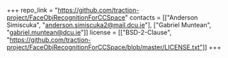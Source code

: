 +++
repo_link = "https://github.com/traction-project/FaceObjRecognitionForCCSpace"
contacts = [["Anderson Simiscuka", "anderson.simiscuka2@mail.dcu.ie"], ["Gabriel Muntean", "gabriel.muntean@dcu.ie"]]
license = [["BSD-2-Clause", "https://github.com/traction-project/FaceObjRecognitionForCCSpace/blob/master/LICENSE.txt"]]
+++
